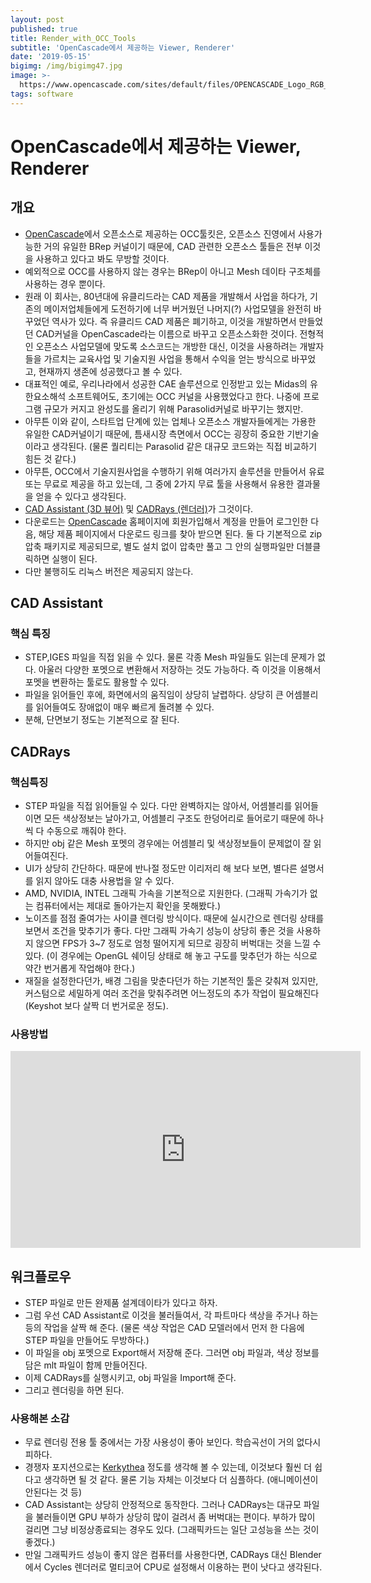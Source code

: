 ```yaml
---
layout: post
published: true
title: Render_with_OCC_Tools
subtitle: 'OpenCascade에서 제공하는 Viewer, Renderer'
date: '2019-05-15'
bigimg: /img/bigimg47.jpg
image: >-
  https://www.opencascade.com/sites/default/files/OPENCASCADE_Logo_RGB_transparent_4.png
tags: software
---
```

# OpenCascade에서 제공하는 Viewer, Renderer

## 개요

* [OpenCascade](https://www.opencascade.com/)에서 오픈소스로 제공하는 OCC툴킷은, 오픈소스 진영에서 사용가능한 거의 유일한 BRep 커널이기 때문에, CAD 관련한 오픈소스 툴들은 전부 이것을 사용하고 있다고 봐도 무방할 것이다.
* 예외적으로 OCC를 사용하지 않는 경우는 BRep이 아니고 Mesh 데이타 구조체를 사용하는 경우 뿐이다.
* 원래 이 회사는, 80년대에 유클리드라는 CAD 제품을 개발해서 사업을 하다가, 기존의 메이저업체들에게 도전하기에 너무 버거웠던 나머지(?) 사업모델을 완전히 바꾸었던 역사가 있다.  즉 유클리드 CAD 제품은 폐기하고, 이것을 개발하면서 만들었던 CAD커널을 OpenCascade라는 이름으로 바꾸고 오픈소스화한 것이다.  전형적인 오픈소스 사업모델에 맞도록 소스코드는 개방한 대신, 이것을 사용하려는 개발자들을 가르치는 교육사업 및 기술지원 사업을 통해서 수익을 얻는 방식으로 바꾸었고, 현재까지 생존에 성공했다고 볼 수 있다.
* 대표적인 예로, 우리나라에서 성공한 CAE 솔루션으로 인정받고 있는 Midas의 유한요소해석 소프트웨어도, 초기에는 OCC 커널을 사용했었다고 한다.  나중에 프로그램 규모가 커지고 완성도를 올리기 위해 Parasolid커널로 바꾸기는 했지만.
* 아무튼 이와 같이, 스타트업 단계에 있는 업체나 오픈소스 개발자들에게는 가용한 유일한 CAD커널이기 때문에, 틈새시장 측면에서 OCC는 굉장히 중요한 기반기술이라고 생각된다. (물론 퀄리티는 Parasolid 같은 대규모 코드와는 직접 비교하기 힘든 것 같다.)
* 아무튼, OCC에서 기술지원사업을 수행하기 위해 여러가지 솔루션을 만들어서 유료 또는 무료로 제공을 하고 있는데, 그 중에 2가지 무료 툴을 사용해서 유용한 결과물을 얻을 수 있다고 생각된다.
* [CAD Assistant (3D 뷰어)](https://www.opencascade.com/content/cad-assistant) 및 [CADRays (렌더러)](https://www.opencascade.com/content/cadrays)가 그것이다.
* 다운로드는 [OpenCascade](https://www.opencascade.com/) 홈페이지에 회원가입해서 계정을 만들어 로그인한 다음, 해당 제품 페이지에서 다운로드 링크를 찾아 받으면 된다.  둘 다 기본적으로 zip 압축 패키지로 제공되므로, 별도 설치 없이 압축만 풀고 그 안의 실행파일만 더블클릭하면 실행이 된다.
* 다만 불행히도 리눅스 버전은 제공되지 않는다.

## CAD Assistant

### 핵심 특징

* STEP,IGES 파일을 직접 읽을 수 있다.  물론 각종 Mesh 파일들도 읽는데 문제가 없다. 아울러 다양한 포멧으로 변환해서 저장하는 것도 가능하다.  즉 이것을 이용해서 포멧을 변환하는 툴로도 활용할 수 있다.
* 파일을 읽어들인 후에, 화면에서의 움직임이 상당히 날렵하다.  상당히 큰 어셈블리를 읽어들여도 장애없이 매우 빠르게 돌려볼 수 있다.
* 분해, 단면보기 정도는 기본적으로 잘 된다.


## CADRays

### 핵심특징

* STEP 파일을 직접 읽어들일 수 있다.  다만 완벽하지는 않아서, 어셈블리를 읽어들이면 모든 색상정보는 날아가고, 어셈블리 구조도 한덩어리로 들어로기 때문에 하나씩 다 수동으로 깨줘야 한다.
* 하지만 obj 같은 Mesh 포멧의 경우에는 어셈블리 및 색상정보들이 문제없이 잘 읽어들여진다.
* UI가 상당히 간단하다.  때문에 반나절 정도만 이리저리 해 보다 보면, 별다른 설명서를 읽지 않아도 대충 사용법을 알 수 있다.
* AMD, NVIDIA, INTEL 그래픽 가속을 기본적으로 지원한다.  (그래픽 가속기가 없는 컴퓨터에서는 제대로 돌아가는지 확인을 못해봤다.)
* 노이즈를 점점 줄여가는 사이클 렌더링 방식이다.  때문에 실시간으로 렌더링 상태를 보면서 조건을 맞추기가 좋다.  다만 그래픽 가속기 성능이 상당히 좋은 것을 사용하지 않으면 FPS가 3~7 정도로 엄청 떨어지게 되므로 굉장히 버벅대는 것을 느낄 수 있다.  (이 경우에는 OpenGL 쉐이딩 상태로 해 놓고 구도를 맞추던가 하는 식으로 약간 번거롭게 작업해야 한다.)
* 재질을 설정한다던가, 배경 그림을 맞춘다던가 하는 기본적인 툴은 갖춰져 있지만, 커스텀으로 세밀하게 여러 조건을 맞춰주려면 어느정도의 추가 작업이 필요해진다(Keyshot 보다 살짝 더 번거로운 정도).

### 사용방법

<html>
<iframe width="560" height="315" src="https://www.youtube.com/embed/D6_uGxmhuVk" frameborder="0" allow="accelerometer; autoplay; encrypted-media; gyroscope; picture-in-picture" allowfullscreen></iframe>
</html>



## 워크플로우

* STEP 파일로 만든 완제품 설계데이타가 있다고 하자.
* 그럼 우선 CAD Assistant로 이것을 불러들여서, 각 파트마다 색상을 주거나 하는 등의 작업을 살짝 해 준다.  (물론 색상 작업은 CAD 모델러에서 먼저 한 다음에 STEP 파일을 만들어도 무방하다.)
* 이 파일을 obj 포멧으로 Export해서 저장해 준다.  그러면 obj 파일과, 색상 정보를 담은 mlt 파일이 함께 만들어진다.
* 이제 CADRays를 실행시키고, obj 파일을 Import해 준다.
* 그리고 렌더링을 하면 된다.


### 사용해본 소감

* 무료 렌더링 전용 툴 중에서는 가장 사용성이 좋아 보인다.  학습곡선이 거의 없다시피하다.
* 경쟁자 포지션으로는 [Kerkythea](http://www.kerkythea.net/cms/) 정도를 생각해 볼 수 있는데, 이것보다 훨씬 더 쉽다고 생각하면 될 것 같다.  물론 기능 자체는 이것보다 더 심플하다. (애니메이션이 안된다는 것 등)
* CAD Assistant는 상당히 안정적으로 동작한다.  그러나 CADRays는 대규모 파일을 불러들이면 GPU 부하가 상당히 많이 걸려서 좀 버벅대는 편이다. 부하가 많이 걸리면 그냥 비정상종료되는 경우도 있다.  (그래픽카드는 일단 고성능을 쓰는 것이 좋겠다.)
* 만일 그래픽카드 성능이 좋지 않은 컴퓨터를 사용한다면, CADRays 대신 Blender에서 Cycles 렌더러로 멀티코어 CPU로 설정해서 이용하는 편이 낫다고 생각된다.



